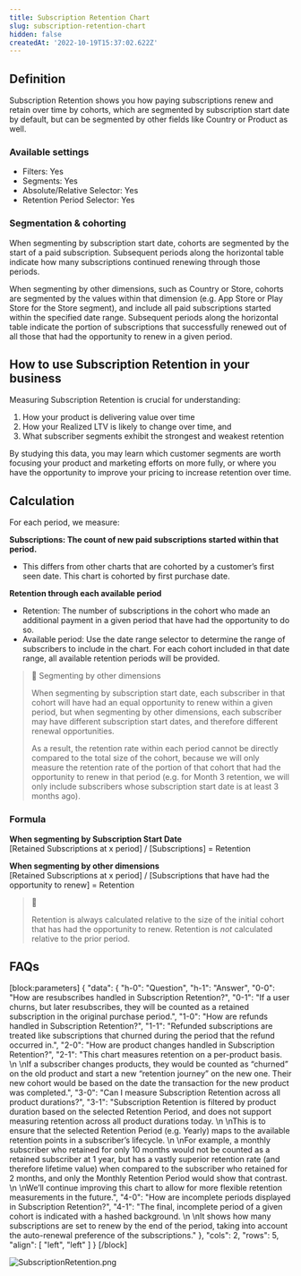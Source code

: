 ```yaml
---
title: Subscription Retention Chart
slug: subscription-retention-chart
hidden: false
createdAt: '2022-10-19T15:37:02.622Z'
---
```

## Definition

Subscription Retention shows you how paying subscriptions renew and retain over time by cohorts, which are segmented by subscription start date by default, but can be segmented by other fields like Country or Product as well.

### Available settings

- Filters: Yes
- Segments: Yes
- Absolute/Relative Selector: Yes
- Retention Period Selector: Yes

### Segmentation & cohorting

When segmenting by subscription start date, cohorts are segmented by the start of a paid subscription. Subsequent periods along the horizontal table indicate how many subscriptions continued renewing through those periods. 

When segmenting by other dimensions, such as Country or Store, cohorts are segmented by the values within that dimension (e.g. App Store or Play Store for the Store segment), and include all paid subscriptions started within the specified date range. Subsequent periods along the horizontal table indicate the portion of subscriptions that successfully renewed out of all those that had the opportunity to renew in a given period.

## How to use Subscription Retention in your business

Measuring Subscription Retention is crucial for understanding:

1. How your product is delivering value over time
2. How your Realized LTV is likely to change over time, and
3. What subscriber segments exhibit the strongest and weakest retention

By studying this data, you may learn which customer segments are worth focusing your product and marketing efforts on more fully, or where you have the opportunity to improve your pricing to increase retention over time.

## Calculation

For each period, we measure:

**Subscriptions: The count of new paid subscriptions started within that period.**

- This differs from other charts that are cohorted by a customer’s first seen date. This chart is cohorted by first purchase date.

**Retention through each available period**

- Retention: The number of subscriptions in the cohort who made an additional payment in a given period that have had the opportunity to do so.
- Available period: Use the date range selector to determine the range of subscribers to include in the chart. For each cohort included in that date range, all available retention periods will be provided. 

> 📘 Segmenting by other dimensions
> 
> When segmenting by subscription start date, each subscriber in that cohort will have had an equal opportunity to renew within a given period, but when segmenting by other dimensions, each subscriber may have different subscription start dates, and therefore different renewal opportunities.
> 
> As a result, the retention rate within each period cannot be directly compared to the total size of the cohort, because we will only measure the retention rate of the portion of that cohort that had the opportunity to renew in that period (e.g. for Month 3 retention, we will only include subscribers whose subscription start date is at least 3 months ago).

### Formula

**When segmenting by Subscription Start Date**  
[Retained Subscriptions at x period] / [Subscriptions] = Retention

**When segmenting by other dimensions**  
[Retained Subscriptions at x period] / [Subscriptions that have had the opportunity to renew] = Retention

> 📘 
> 
> Retention is always calculated relative to the size of the initial cohort that has had the opportunity to renew. Retention is _not_ calculated relative to the prior period.

## FAQs

[block:parameters]
{
  "data": {
    "h-0": "Question",
    "h-1": "Answer",
    "0-0": "How are resubscribes handled in Subscription Retention?",
    "0-1": "If a user churns, but later resubscribes, they will be counted as a retained subscription in the original purchase period.",
    "1-0": "How are refunds handled in Subscription Retention?",
    "1-1": "Refunded subscriptions are treated like subscriptions that churned during the period that the refund occurred in.",
    "2-0": "How are product changes handled in Subscription Retention?",
    "2-1": "This chart measures retention on a per-product basis.  \n  \nIf a subscriber changes products, they would be counted as “churned” on the old product and start a new “retention journey” on the new one. Their new cohort would be based on the date the transaction for the new product was completed.",
    "3-0": "Can I measure Subscription Retention across all product durations?",
    "3-1": "Subscription Retention is filtered by product duration based on the selected Retention Period, and does not support measuring retention across all product durations today.  \n  \nThis is to ensure that the selected Retention Period (e.g. Yearly) maps to the available retention points in a subscriber’s lifecycle.  \n  \nFor example, a monthly subscriber who retained for only 10 months would not be counted as a retained subscriber at 1 year, but has a vastly superior retention rate (and therefore lifetime value) when compared to the subscriber who retained for 2 months, and only the Monthly Retention Period would show that contrast.  \n  \nWe’ll continue improving this chart to allow for more flexible retention measurements in the future.",
    "4-0": "How are incomplete periods displayed in Subscription Retention?",
    "4-1": "The final, incomplete period of a given cohort is indicated with a hashed background.  \n  \nIt shows how many subscriptions are set to renew by the end of the period, taking into account the auto-renewal preference of the subscriptions."
  },
  "cols": 2,
  "rows": 5,
  "align": [
    "left",
    "left"
  ]
}
[/block]

![](https://files.readme.io/88a06a8-SubscriptionRetention.png "SubscriptionRetention.png")
